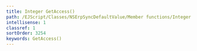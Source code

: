 ```yaml
---
title: Integer GetAccess()
path: /EJScript/Classes/NSErpSyncDefaultValue/Member functions/Integer GetAccess()
intellisense: 1
classref: 1
sortOrder: 3254
keywords: GetAccess()
---
```






